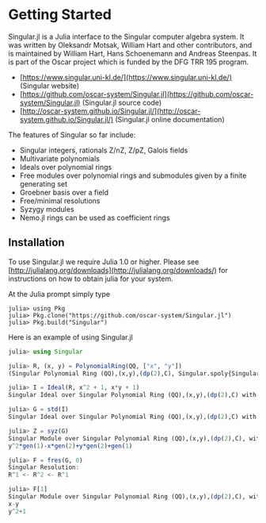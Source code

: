 # Getting Started

Singular.jl is a Julia interface to the Singular computer algebra system. It was
written by Oleksandr Motsak, William Hart and other contributors, and is maintained by
William Hart, Hans Schoenemann and Andreas Steenpas. It is part of the Oscar project which is
funded by the DFG TRR 195 program.

- [https://www.singular.uni-kl.de/](https://www.singular.uni-kl.de/) (Singular website)
- [https://github.com/oscar-system/Singular.jl](https://github.com/oscar-system/Singular.jl) (Singular.jl source code)
- [http://oscar-system.github.io/Singular.jl/](http://oscar-system.github.io/Singular.jl/) (Singular.jl online documentation)

The features of Singular so far include:

  - Singular integers, rationals Z/nZ, Z/pZ, Galois fields
  - Multivariate polynomials
  - Ideals over polynomial rings
  - Free modules over polynomial rings and submodules given by a finite generating set
  - Groebner basis over a field
  - Free/minimal resolutions
  - Syzygy modules
  - Nemo.jl rings can be used as coefficient rings

## Installation

To use Singular.jl we require Julia 1.0 or higher. Please see
[http://julialang.org/downloads](http://julialang.org/downloads/) for instructions on
how to obtain julia for your system.

At the Julia prompt simply type

```
julia> using Pkg
julia> Pkg.clone("https://github.com/oscar-system/Singular.jl")
julia> Pkg.build("Singular")
```

Here is an example of using Singular.jl

```julia
julia> using Singular

julia> R, (x, y) = PolynomialRing(QQ, ["x", "y"])
(Singular Polynomial Ring (QQ),(x,y),(dp(2),C), Singular.spoly{Singular.n_Q}[x, y])

julia> I = Ideal(R, x^2 + 1, x*y + 1)
Singular Ideal over Singular Polynomial Ring (QQ),(x,y),(dp(2),C) with generators (x^2+1, x*y+1)

julia> G = std(I)
Singular Ideal over Singular Polynomial Ring (QQ),(x,y),(dp(2),C) with generators (x-y, y^2+1)

julia> Z = syz(G)
Singular Module over Singular Polynomial Ring (QQ),(x,y),(dp(2),C), with Generators:
y^2*gen(1)-x*gen(2)+y*gen(2)+gen(1)

julia> F = fres(G, 0)
Singular Resolution:
R^1 <- R^2 <- R^1

julia> F[1]
Singular Module over Singular Polynomial Ring (QQ),(x,y),(dp(2),C), with Generators:
x-y
y^2+1
```

